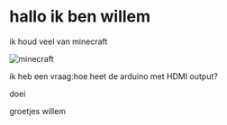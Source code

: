 # hallo ik ben willem 


ik houd veel van minecraft

![minecraft](minecraft)

ik heb een vraag:hoe heet de arduino met HDMI output?



doei 


groetjes willem
